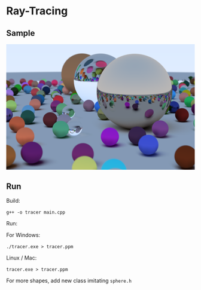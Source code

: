 # Ray-Tracing

## Sample

![render](./output_images/render.bmp)

## Run

Build:

```shell
g++ -o tracer main.cpp
```

Run:

For Windows:

```shell
./tracer.exe > tracer.ppm
```

Linux / Mac:

```shell
tracer.exe > tracer.ppm
```

For more shapes, add new class imitating `sphere.h`
